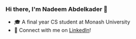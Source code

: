 ### Hi there, I'm Nadeem Abdelkader 👋

- 🎓 A final year CS student at Monash University
- 🔗 Connect with me on [LinkedIn](https://www.linkedin.com/in/nadeem-abdelkader-746223204)!

<!---
Nadeem-Abdelkader/Nadeem-Abdelkader is a ✨ special ✨ repository because its `README.md` (this file) appears on your GitHub profile.
You can click the Preview link to take a look at your changes.

Here are some ideas to get you started:
- 🔭 I’m currently working on ...
- 🌱 I’m currently learning ...
- 👯 I’m looking to collaborate on ...
- 🤔 I’m looking for help with ...
- 💬 Ask me about ...
- 📫 How to reach me: ...
- 😄 Pronouns: ...
- ⚡ Fun fact: ...
--->
